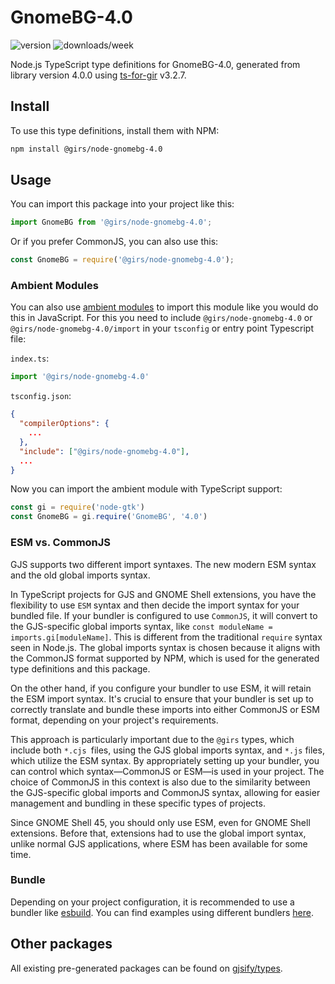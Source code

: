 
# GnomeBG-4.0

![version](https://img.shields.io/npm/v/@girs/node-gnomebg-4.0)
![downloads/week](https://img.shields.io/npm/dw/@girs/node-gnomebg-4.0)


Node.js TypeScript type definitions for GnomeBG-4.0, generated from library version 4.0.0 using [ts-for-gir](https://github.com/gjsify/ts-for-gir) v3.2.7.


## Install

To use this type definitions, install them with NPM:
```bash
npm install @girs/node-gnomebg-4.0
```

## Usage

You can import this package into your project like this:
```ts
import GnomeBG from '@girs/node-gnomebg-4.0';
```

Or if you prefer CommonJS, you can also use this:
```ts
const GnomeBG = require('@girs/node-gnomebg-4.0');
```

### Ambient Modules

You can also use [ambient modules](https://github.com/gjsify/ts-for-gir/tree/main/packages/cli#ambient-modules) to import this module like you would do this in JavaScript.
For this you need to include `@girs/node-gnomebg-4.0` or `@girs/node-gnomebg-4.0/import` in your `tsconfig` or entry point Typescript file:

`index.ts`:
```ts
import '@girs/node-gnomebg-4.0'
```

`tsconfig.json`:
```json
{
  "compilerOptions": {
    ...
  },
  "include": ["@girs/node-gnomebg-4.0"],
  ...
}
```

Now you can import the ambient module with TypeScript support: 

```ts
const gi = require('node-gtk')
const GnomeBG = gi.require('GnomeBG', '4.0')
```



### ESM vs. CommonJS

GJS supports two different import syntaxes. The new modern ESM syntax and the old global imports syntax.

In TypeScript projects for GJS and GNOME Shell extensions, you have the flexibility to use `ESM` syntax and then decide the import syntax for your bundled file. If your bundler is configured to use `CommonJS`, it will convert to the GJS-specific global imports syntax, like `const moduleName = imports.gi[moduleName]`. This is different from the traditional `require` syntax seen in Node.js. The global imports syntax is chosen because it aligns with the CommonJS format supported by NPM, which is used for the generated type definitions and this package.

On the other hand, if you configure your bundler to use ESM, it will retain the ESM import syntax. It's crucial to ensure that your bundler is set up to correctly translate and bundle these imports into either CommonJS or ESM format, depending on your project's requirements.

This approach is particularly important due to the `@girs` types, which include both `*.cjs `files, using the GJS global imports syntax, and `*.js` files, which utilize the ESM syntax. By appropriately setting up your bundler, you can control which syntax—CommonJS or ESM—is used in your project. The choice of CommonJS in this context is also due to the similarity between the GJS-specific global imports and CommonJS syntax, allowing for easier management and bundling in these specific types of projects.

Since GNOME Shell 45, you should only use ESM, even for GNOME Shell extensions. Before that, extensions had to use the global import syntax, unlike normal GJS applications, where ESM has been available for some time.

### Bundle

Depending on your project configuration, it is recommended to use a bundler like [esbuild](https://esbuild.github.io/). You can find examples using different bundlers [here](https://github.com/gjsify/ts-for-gir/tree/main/examples).

## Other packages

All existing pre-generated packages can be found on [gjsify/types](https://github.com/gjsify/types).

